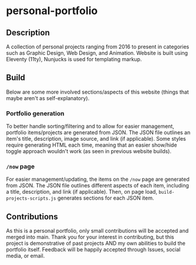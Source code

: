 # personal-portfolio

## Description

A collection of personal projects ranging from 2016 to present in categories such as Graphic Design, Web Design, and Animation. Website is built using Eleventy (11ty), Nunjucks is used for templating markup.


## Build

Below are some more involved sections/aspects of this website (things that maybe aren't as self-explanatory).

### Portfolio generation

To better handle sorting/filtering and to allow for easier management, portfolio items/projects are generated from JSON. The JSON file outlines an item's title, description, image source, and link (if applicable). Some styles require generating HTML each time, meaning that an easier show/hide toggle approach wouldn't work (as seen in previous website builds).

### `/now` page

For easier management/updating, the items on the `/now` page are generated from JSON. The JSON file outlines different aspects of each item, including a title, description, and link (if applicable). Then, on page load, `build-projects-scripts.js` generates sections for each JSON item.


## Contributions

As this is a personal portfolio, only small contributions will be accepted and merged into main. Thank you for your interest in contributing, but this project is demonstrative of past projects AND my own abilities to build the portfolio itself. Feedback will be happily accepted through Issues, social media, or email.